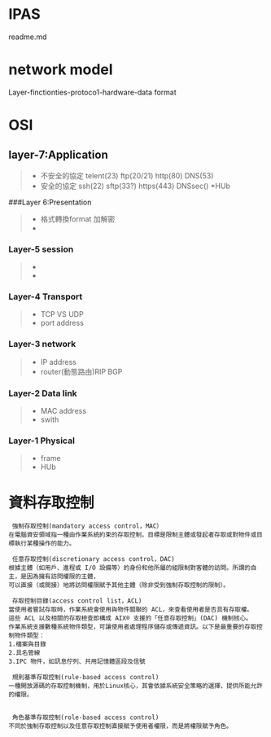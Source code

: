 # IPAS
readme.md

# network model

Layer-finctionties-protoco1-hardware-data format

# OSI

## layer-7:Application
>* 不安全的協定 telent(23) ftp(20/21) http(80) DNS(53)
>* 安全的協定 ssh(22) sftp(33?) https(443) DNSsec()
>*HUb


###Layer 6:Presentation
>* 格式轉換format 加解密
>*



### Layer-5 session
>*
>*

### Layer-4 Transport
>* TCP VS UDP
>* port address
### Layer-3 network
>* IP address
>* router(動態路由)RIP BGP
### Layer-2 Data link
>* MAC address
>* swith
### Layer-1 Physical
>* frame
>* HUb


# 資料存取控制
```
 強制存取控制(mandatory access control，MAC）
在電腦資安領域指一種由作業系統約束的存取控制，目標是限制主體或發起者存取或對物件或目標執行某種操作的能力。

 任意存取控制(discretionary access control，DAC)
根據主體（如用戶、進程或 I/O 設備等）的身份和他所屬的組限制對客體的訪問。所謂的自主，是因為擁有訪問權限的主體，
可以直接（或間接）地將訪問權限賦予其他主體（除非受到強制存取控制的限制）。

 存取控制目錄(access control list，ACL)
當使用者嘗試存取時，作業系統會使用與物件關聯的 ACL，來查看使用者是否具有存取權。
這些 ACL 以及相關的存取檢查即構成 AIX® 支援的「任意存取控制」(DAC) 機制核心。
作業系統支援數種系統物件類型，可讓使用者處理程序儲存或傳遞資訊。以下是最重要的存取控制物件類型：
1.檔案與目錄
2.具名管線
3.IPC 物件，如訊息佇列、共用記憶體區段及信號

 規則基準存取控制(rule-based access control)
一種開放源碼的存取控制機制，用於Linux核心，其會依據系統安全策略的選擇，提供所能允許的權限。


 角色基準存取控制(role-based access control)
不同於強制存取控制以及任意存取控制直接賦予使用者權限，而是將權限賦予角色。
```
